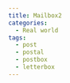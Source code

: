 ```yaml
---
title: Mailbox2
categories:
  - Real world
tags:
  - post
  - postal
  - postbox
  - letterbox
---
```

